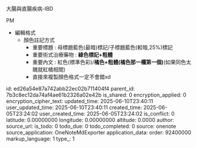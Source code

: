 大腸與直腸疾病-IBD

PM

- 編輯格式
  - 顏色註記方式
    - 重要標題 : 母標題藍色(最暗)標記/子標題藍色(較暗,25%)標記
    - 重要術式治療藥物 : **綠色標記+粗體**
    - 重要內文 : 紅色(標準色彩)/**橘色+粗體(橘色那一欄第一個)**(如果同色太醜就紅橘相間)
    - 直接來複製顏色格式一定不會錯xd



id: ed26a54e87a742abb22ec02b711404f4
parent_id: 7b3c8ec12da74af4ae61b2326a02e42b
is_shared: 0
encryption_applied: 0
encryption_cipher_text: 
updated_time: 2025-06-10T23:40:11
user_updated_time: 2025-06-10T23:40:11
created_time: 2025-06-05T23:24:02
user_created_time: 2025-06-05T23:24:02
is_conflict: 0
latitude: 0.00000000
longitude: 0.00000000
altitude: 0.0000
author: 
source_url: 
is_todo: 0
todo_due: 0
todo_completed: 0
source: onenote
source_application: OneNoteMdExporter
application_data: 
order: 92400000
markup_language: 1
type_: 1